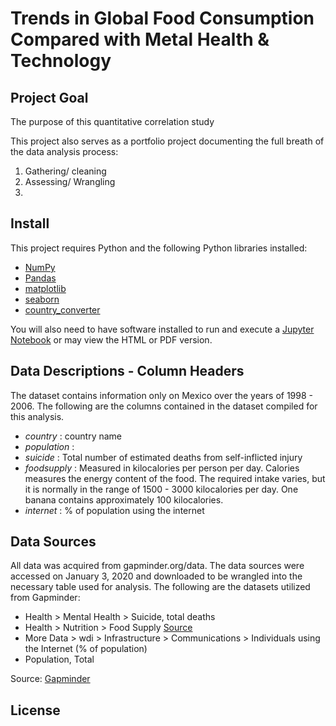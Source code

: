 # Trends in Global Food Consumption Compared with Metal Health & Technology

## Project Goal
The purpose of this quantitative correlation study

This project also serves as a portfolio project documenting the full breath of the data analysis process:  
  1. Gathering/ cleaning
  2. Assessing/ Wrangling
  3.

## Install
This project requires Python and the following Python libraries installed:
- [NumPy](https://numpy.org/)
- [Pandas](https://pandas.pydata.org/)
- [matplotlib](https://matplotlib.org/)
- [seaborn](https://seaborn.pydata.org/index.html)
- [country_converter](https://github.com/konstantinstadler/country_converter)

You will also need to have software installed to run and execute a [Jupyter Notebook](http://ipython.org/notebook.html) or may view the HTML or PDF version.


## Data Descriptions - Column Headers
The dataset contains information only on Mexico over the years of 1998 - 2006. The following are the columns contained in the dataset compiled for this analysis.  
  - *country* : country name
  - *population* :
  - *suicide* : Total number of estimated deaths from self-inflicted injury
  - *foodsupply* : Measured in kilocalories per person per day. Calories measures the energy content of the food. The required intake varies, but it is normally in the range of 1500 - 3000 kilocalories per day. One banana contains approximately 100 kilocalories.
  - *internet* : % of population using the internet


## Data Sources
All data was acquired from gapminder.org/data. The data sources were accessed on January 3, 2020 and downloaded to be wrangled into the necessary table used for analysis. The following are the datasets utilized from Gapminder:
  - Health > Mental Health > Suicide, total deaths
  - Health > Nutrition > Food Supply [Source](https://www.fao.org/faostat/en/#home)
  - More Data > wdi > Infrastructure > Communications > Individuals using the Internet (% of population)
  - Population, Total

Source: [Gapminder](gapminder.org/data)

## License
